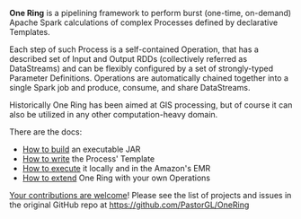 **One Ring** is a pipelining framework to perform burst (one-time, on-demand) Apache Spark calculations of complex Processes defined by declarative Templates.
 
Each step of such Process is a self-contained Operation, that has a described set of Input and Output RDDs (collectively referred as DataStreams) and can be flexibly configured by a set of strongly-typed Parameter Definitions. Operations are automatically chained together into a single Spark job and produce, consume, and share DataStreams.

Historically One Ring has been aimed at GIS processing, but of course it can also be utilized in any other computation-heavy domain.

There are the docs:

* [How to build](BUILD.md) an executable JAR
* [How to write](CONFIG.md) the Process' Template
* [How to execute](EXECUTE.md) it locally and in the Amazon's EMR
* [How to extend](EXTEND.md) One Ring with your own Operations

[Your contributions are welcome](CONTRIBUTE.md)! Please see the list of projects and issues in the original GitHub repo at https://github.com/PastorGL/OneRing